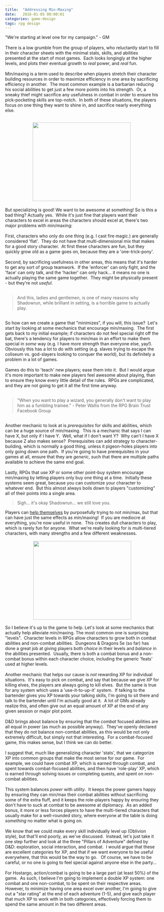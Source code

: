 ```yaml
---
title:  "Addressing Min-Maxing"
date:   2016-01-05 00:00:01
categories: game-design
tags: rpg design
---
```

"We're starting at level one for my campaign." - GM<br />
<br />
There is a low grumble from the group of players, who reluctantly start to fill in their character sheets with the minimal stats, skills, and abilities presented at the start of most games.&nbsp; Each looks longingly at the higher levels, and plots their eventual growth to <i>real</i> power, and <i>real </i>fun.<br />
<br />
Min/maxing is a term used to describe when players stretch their character building resources in order to maximize efficiency in one area by sacrificing efficiency in another.&nbsp; The most common example is a barbarian reducing his social abilities to get just a few more points into his strength.&nbsp; Or, a sneaky thief might sacrifice any usefulness in combat in order to ensure his pick-pocketing skills are top-notch.&nbsp; In both of these situations, the players focus on one thing they want to shine in, and sacrifice nearly everything else. <br />
<br />
<div style="text-align: center;">
<a href="http://3.bp.blogspot.com/-uXwEPlLRAfY/VoxvAycZXII/AAAAAAAABec/uCpvc1GpeMw/s1600/1373035217865.jpg" imageanchor="1"><img border="0" height="256" src="https://3.bp.blogspot.com/-uXwEPlLRAfY/VoxvAycZXII/AAAAAAAABec/uCpvc1GpeMw/s320/1373035217865.jpg" width="320" /></a>&nbsp;</div>
<br />
But specializing is good! We want to be awesome at something! So is this a bad thing? Actually yes.&nbsp; While it's just fine that players want their characters to excel in areas the characters should excel at, there's two major problems with min/maxing:<br />
<br />
First, characters who only do one thing (e.g. I cast fire magic.) are generally considered 'flat'.&nbsp; They do not have that multi-dimensional mix that makes for a good story character.&nbsp; At first these characters are fun, but they quickly grow old as a game goes on, because they are a 'one-trick-pony'. <br />
<br />
Second, by sacrificing usefulness in other areas, this means that it's harder to get any sort of group teamwork.&nbsp; If the 'enforcer' can only fight, and the 'face' can only talk, and the 'hacker' can only hack... it means no one is actually playing the same game together.&nbsp; They might be physically present - but they're not <i>useful</i>.<br />
<br />
<blockquote class="tr_bq">
And this, ladies and gentlemen, is one of many reasons why Shadowrun, while brilliant in setting, is a horrible game to actually play.</blockquote>
<br />
So how can we create a game that "minimizes", if you will, this issue?&nbsp; Let's start by looking at some mechanics that encourage min/maxing.&nbsp; The first gets back to my initial example; if characters do not feel special right off the bat, there's a tendency for players to min/max in an effort to make them special in <i>some</i> way (e.g. I have more strength than everyone else, yay!).&nbsp; Obviously this has a lot to do with setting (e.g. slaves trying to escape the coliseum vs. god-slayers looking to conquer the world), but its definitely a problem in a lot of games.<br />
<br />
Games do this to 'teach' new players; ease them into it.&nbsp; But I would argue it's more important to make new players feel awesome about playing, than to ensure they know every little detail of the rules.&nbsp; RPGs are complicated, and they are not going to get it all the first time anyway. <br />
<br />
<blockquote class="tr_bq">
<span data-ft="{&quot;tn&quot;:&quot;K&quot;}"><span class="UFICommentBody _1n4g">"When
 you want to play a wizard, you generally don't want to play him as a 
fumbling trainee." - Peter Wallis from the RPG Brain Trust Facebook 
Group</span></span></blockquote>
<br />
Another mechanic to look at is <i>prerequisites </i>for skills and abilities, which can be a huge source of min/maxing.&nbsp; This is a mechanic that says I can have X, but only if I have Y.&nbsp; Well, what if I don't want Y?&nbsp; Why can't I have X because Z also makes sense?&nbsp; Prerequisites can add strategy to character-building, which is normally a good thing, unless it pigeon-holes players into only going down one path.&nbsp; If you're going to have prerequisites in your games at all, ensure that they are <i>generic</i>, such that there are multiple paths available to achieve the same end goal<span style="color: #0000ee;">.</span><br />
<br />
Lastly, RPGs that use XP or some other point-buy system encourage min/maxing by letting players only buy one thing at a time.&nbsp; Initially these systems seem great, because you can customize your character to whatever end.&nbsp; But this almost always boils down to players "customizing" all of their points into a single area.<br />
<blockquote class="tr_bq">
Sigh... it's okay Shadowrun... we still love you.</blockquote>
Players can <a href="https://www.reddit.com/r/truegaming/comments/3e1xdj/minmaxing_is_ruining_every_game_i_play/" target="_blank">help themselves</a> by purposefully trying to not min/max, but that can have just the same effects as min/maxing!&nbsp; If you are mediocre at everything, you're now useful in none.&nbsp; This creates dull characters to play, which is rarely fun for anyone.&nbsp; What we're really looking for is multi-tiered characters, with many strengths and a few different weaknesses.<br />
<br />
<div class="separator" style="clear: both; text-align: center;">
<a href="http://2.bp.blogspot.com/-nid1optDFRc/VoxvJn-ZrLI/AAAAAAAABeo/Qykw3HFkwwk/s1600/charisma.jpg" imageanchor="1" style="margin-left: 1em; margin-right: 1em;"><img border="0" height="256" src="https://2.bp.blogspot.com/-nid1optDFRc/VoxvJn-ZrLI/AAAAAAAABeo/Qykw3HFkwwk/s320/charisma.jpg" width="320" /></a></div>
<br />
So I believe it's up to the game to help. Let's look at some mechanics that actually help alleviate min/maxing. 
The most common one is surprising "levels".&nbsp; Character levels in RPGs allow characters to grow both in combat abilities and non-combat abilities.&nbsp; Dungeons &amp; Dragons 5e (so far) has done a great job at giving players both <i>choice</i> in their levels and <i>balance</i> in the abilities presented.&nbsp; Usually, there is both a combat bonus and a non-combat bonus within each character choice, including the generic 'feats' used at higher levels.<br />
<br />
Another mechanic that helps our cause is <i>not</i> rewarding XP for individual situations.&nbsp; It's easy to pick on combat, and say that because we give XP for killing elves, the players are always going to kill elves.&nbsp; But the same is true for any system which uses a 'use-it-to-up-it' system.&nbsp; If talking to the bartender gives you XP towards your talking skills, I'm going to sit there and talk to the bartender until I'm actually good at it.&nbsp; A lot of GMs already realize this, and often give out an equal amount of XP at the end of any given session or major plot point.<br />
<br />
D&amp;D brings about balance by ensuring that the <i>combat</i> focused abilities are all equal in power (as much as possible anyway).&nbsp; They've openly declared that they do not balance non-combat abilities, as this would be not only extremely difficult, but simply not that interesting.&nbsp; For a combat-focused game, this makes sense, but I think we can do better.<br />
<br />
I suggest that, much like generalizing character 'stats', that we categorize XP into common groups that make the most sense for our game.&nbsp; For example, we could have combat XP, which is earned through combat, and spent towards combat-focused abilities, and then have 'role-play' XP, which is earned through solving issues or completing quests, and spent on non-combat abilities.<br />
<br />
This system balances<i> </i><i>power</i> with <i>utility</i>.&nbsp; It keeps the power gamers happy by ensuring they can min/max their combat abilities without sacrificing some of the extra fluff, and it keeps the role-players happy by ensuring they don't have to suck at combat to be awesome at diplomacy.&nbsp; As an added bonus, it more or less forces players to have the multi-tiered characters that usually make for a well-rounded story, where everyone at the table is doing <i>something</i> no matter what is going on.<br />
<br />
We know that we could make every skill individually level up (Oblivion style), but that'll end poorly, as we've discussed.&nbsp; Instead, let's just take it one step further and look at the three "Pillars of Adventure" defined by D&amp;D: exploration, social interaction, and combat.&nbsp; I would argue that these are excellent categories for XP, and that if we want everyone to be useful everywhere, that this would be the way to go.&nbsp;&nbsp; Of course, we have to be careful, or no one is going to feel special against anyone else in the party...<br />
<br />
For Hostargo, action/combat is going to be a large part (at least 50%) of the game.&nbsp; As such, I believe I'm going to implement a double XP system: one combat and one non-combat, to be spent on their respective areas.&nbsp; However, to minimize having one area excel over another, I'm going to give out a "star rating" at the end of each adventure (1-5), and give each player that much XP to work with in both categories, effectively forcing them to spend the same amount in the two different areas.<br />
